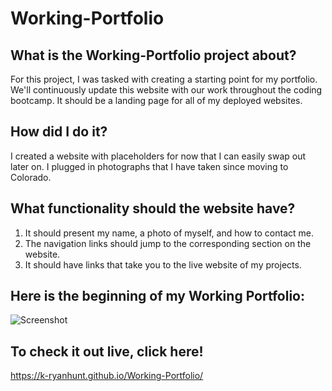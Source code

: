 # Working-Portfolio

## What is the Working-Portfolio project about?

For this project, I was tasked with creating a starting point for my portfolio.  We'll continuously update this website with our work throughout the coding bootcamp.  It should be a landing page for all of my deployed websites.

## How did I do it?

I created a website with placeholders for now that I can easily swap out later on.  I plugged in photographs that I have taken since moving to Colorado.

## What functionality should the website have?

1. It should present my name, a photo of myself, and how to contact me.
2. The navigation links should jump to the corresponding section on the website.
3. It should have links that take you to the live website of my projects.

## Here is the beginning of my Working Portfolio:

![Screenshot](./assets/Images/WorkingPortfolio.PNG)

## To check it out live, click here!

https://k-ryanhunt.github.io/Working-Portfolio/
